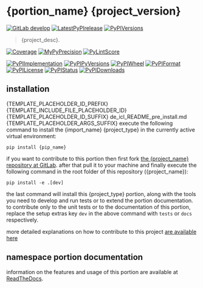 <!-- THIS FILE IS EXCLUSIVELY MAINTAINED by the project aedev.namespace_root_tpls v0.3.20 -->
# {portion_name} {project_version}

[![GitLab develop](https://img.shields.io/gitlab/pipeline/{repo_group}/{project_name}/develop?logo=python)](
    {repo_url})
[![LatestPyPIrelease](
    https://img.shields.io/gitlab/pipeline/{repo_group}/{project_name}/release{project_version}?logo=python)](
    {repo_url}/-/tree/release{project_version})
[![PyPIVersions](https://img.shields.io/pypi/v/{project_name})](
    {pypi_url}/#history)

>{project_desc}.

[![Coverage]({repo_pages}/{project_name}/coverage.svg)](
    {repo_pages}/{project_name}/coverage/index.html)
[![MyPyPrecision]({repo_pages}/{project_name}/mypy.svg)](
    {repo_pages}/{project_name}/lineprecision.txt)
[![PyLintScore]({repo_pages}/{project_name}/pylint.svg)](
    {repo_pages}/{project_name}/pylint.log)

[![PyPIImplementation](https://img.shields.io/pypi/implementation/{project_name})](
    {repo_url}/)
[![PyPIPyVersions](https://img.shields.io/pypi/pyversions/{project_name})](
    {repo_url}/)
[![PyPIWheel](https://img.shields.io/pypi/wheel/{project_name})](
    {repo_url}/)
[![PyPIFormat](https://img.shields.io/pypi/format/{project_name})](
    {pypi_url}/)
[![PyPILicense](https://img.shields.io/pypi/l/{project_name})](
    {repo_url}/-/blob/develop/LICENSE.md)
[![PyPIStatus](https://img.shields.io/pypi/status/{project_name})](
    https://libraries.io/pypi/{pip_name})
[![PyPIDownloads](https://img.shields.io/pypi/dm/{project_name})](
    {pypi_url}/#files)


## installation

{TEMPLATE_PLACEHOLDER_ID_PREFIX}{TEMPLATE_INCLUDE_FILE_PLACEHOLDER_ID}{TEMPLATE_PLACEHOLDER_ID_SUFFIX}
    de_icl_README_pre_install.md
{TEMPLATE_PLACEHOLDER_ARGS_SUFFIX}
execute the following command to install the
{import_name} {project_type}
in the currently active virtual environment:
 
```shell script
pip install {pip_name}
```

if you want to contribute to this portion then first fork
[the {project_name} repository at GitLab](
{repo_url} "{import_name} code repository").
after that pull it to your machine and finally execute the
following command in the root folder of this repository
({project_name}):

```shell script
pip install -e .[dev]
```

the last command will install this {project_type} portion, along with the tools you need
to develop and run tests or to extend the portion documentation. to contribute only to the unit tests or to the
documentation of this portion, replace the setup extras key `dev` in the above command with `tests` or `docs`
respectively.

more detailed explanations on how to contribute to this project
[are available here](
{repo_url}/-/blob/develop/CONTRIBUTING.rst)


## namespace portion documentation

information on the features and usage of this portion are available at
[ReadTheDocs](
{docs_url}
"{project_name} documentation").
